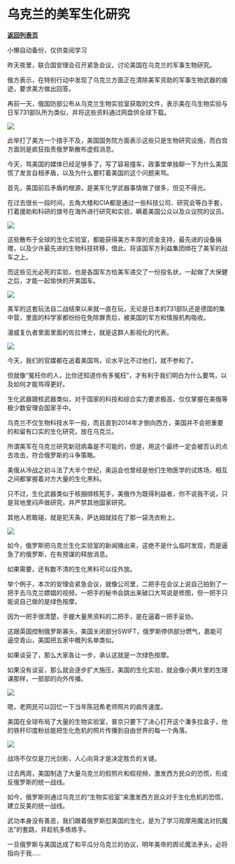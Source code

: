 # 乌克兰的美军生化研究

[**返回列表页**](/gzh/政事堂2019)

小懒自动备份，仅供查阅学习

昨天夜里，联合国安理会召开紧急会议，讨论美国在乌克兰的军事生物研究。

  

俄方表示，在特别行动中发现了乌克兰方面正在清除美军资助的军事生物武器的痕迹，要求美方做出回答。  

  

再前一天，俄国防部公布从乌克兰生物实验室获取的文件，表示美在乌生物实验与日军731部队所为类似，并将这些资料通过网盘供全球下载。

  

![](https://mmbiz.qpic.cn/mmbiz_png/rxhS23yu8cNZibxapDgXibcPA1M1dZtfocEaF7DK4Re7SrP3UkySDK5FUVKbc42TvOtGibzDkgWD7TfaJ3aGlBGwA/640?wx_fmt=png)

  

此举打了美方一个措手不及，美国国务院方面表示这些只是生物研究设施，而白宫方面则是疯狂指责俄罗斯散布虚假消息。  

  

今天，骂美国的媒体已经足够多了，写了容易撞车，政事堂单独聊一下为什么美国慌了发言自相矛盾，以及为什么要盯着美国的这个问题来骂。

  

首先，美国前后矛盾的根源，是美军化学武器事情做了很多，但见不得光。  

  

在过去很长一段时间，五角大楼和CIA都是通过一些科技公司、研究会等白手套，打着援助和科研的旗号在海外进行研究和实验，瞒着美国公众以及众议院的议员。

  

![](https://mmbiz.qpic.cn/mmbiz_jpg/rxhS23yu8cNZibxapDgXibcPA1M1dZtfocwCCwcePtPiciaZoTecMSBmRroZP3AXXuib4M94qZDAibGiaGsrlP5gpiafYQ/640?wx_fmt=jpeg)

  

这些散布于全球的生化实验室，都能获得美方丰厚的资金支持，最先进的设备捐赠，以及少许最先进的生物科技转移，借此，将该国军方利益集团绑在了美军的战车之上。

  

而这些见光必死的实验，也是各国军方给美军递交了一份投名状，一起做了大保健之后，才能一起愉快的开美国车。  

  

![](https://mmbiz.qpic.cn/mmbiz_png/rxhS23yu8cNZibxapDgXibcPA1M1dZtfoce5TApaP4UfI02VIm0GhU9ocibKkrN1of6NDwwyUzkonNSzZdoOWnEYQ/640?wx_fmt=png)

  

美军的这套玩法自二战结束以来就一直在玩，无论是日本的731部队还是德国的集中营，里面的科学家都纷纷在免除罪责后，被美国的军方和情报机构吸收。

  

漫威复仇者里面里面的佐拉博士，就是这群人影视化的代表。  

  

![](https://mmbiz.qpic.cn/mmbiz_jpg/rxhS23yu8cNZibxapDgXibcPA1M1dZtfocp0iaQ9hKocoVsbWlNa7aDB60wNZygQZuxc8qMk45K7nGzX1jN2IKAgw/640?wx_fmt=jpeg)

  

今天，我们的官媒都在追着美国骂，论水平比不过他们，就不参和了。

  

但就像“冤枉你的人，比你还知道你有多冤枉”，才有利于我们明白为什么要骂，以及如何才能骂得更好。

  

生化武器跟核武器类似，对于国家的科技和综合实力要求极高，仅仅掌握在美俄等极少数安理会国家手中。

  

乌克兰不仅生物科技水平一般，而且直到2014年才倒向西方，美国并不会把重要的和留有口实的生化研究，放在乌克兰。  

  

所谓美军在乌克兰研究新冠病毒是不可能的，但是，用这个最终一定会被否认的点去攻击，符合俄罗斯的斗争策略。  

  

美俄从冷战之初斗法了大半个世纪，奥运会也曾经是他们生物医学的试炼场，相互之间都掌握着对方大量的生化黑料。

  

只不过，生化武器类似于核捆绑核死手，美俄作为既得利益者，你不说我不说，只是背地里闷声做研究，并严禁其他国家研究。

  

其他人若敢碰，就是犯天条，萨达姆就挂在了那一袋洗衣粉上。

  

![](https://mmbiz.qpic.cn/mmbiz_jpg/rxhS23yu8cNZibxapDgXibcPA1M1dZtfocrOsS9XUtlHInUQz89UPhweZYo2lfaGbTNBbnzJpaVzic0krpK4W0KwQ/640?wx_fmt=jpeg)

  

如今，俄罗斯把乌克兰生化实验室的新闻捅出来，这绝不是什么临时发现，而是逼急了的俄罗斯，在有预谋的释放消息。

  

如果需要，还有数不清的生化黑料可以往外放。

  

举个例子，本次的安理会紧急会议，就像公司里，二把手在会议上说自己拍到了一把手去乌克兰嫖娼的视频，一把手的秘书会跳出来破口大骂说是修图，但一把手只能说自己做的是绿色按摩。

  

因为一把手很清楚，手握大量黑资料的二把手，是在逼着一把手妥协。

  

这跟英国控制俄罗斯寡头，美国关闭部分SWIFT，俄罗斯停供部分燃气，嘉能可逼空青山，美国把五家中概列名单类似。

  

如果谈妥了，那么大家各让一步，承认这就是一次绿色按摩。

  

如果没有谈妥，那么就会逐步扩大施压，美国的生化实验，就会像小黄片里的生理课那样，一部部的向外传播。

  

![](https://mmbiz.qpic.cn/mmbiz_png/rxhS23yu8cNZibxapDgXibcPA1M1dZtfocYtYPh8jrJlEHmzQGl3ujOniadibA7eHLiacCqOOfpTPcfHib9r2x2MXltg/640?wx_fmt=png)

  

嗯，老网民可以回忆一下当年陈冠希老师照片的疯传速度。

  

美国在全球布局了大量的生物实验室，普京只要下了决心打开这个潘多拉盒子，他的铁杆印度粉丝能把生化危机的照片传播到自由世界的每一个角落。  

  

![](https://mmbiz.qpic.cn/mmbiz_png/rxhS23yu8cNZibxapDgXibcPA1M1dZtfocafU3Ynpy29gbJc7GMbDhFO0p8DfRiajnbQMNibVf02NaX7Pe12mFibqjQ/640?wx_fmt=png)

  

战场不仅仅是刀光剑影，人心向背才是决定胜负的关键。  

  

过去两周，美国制造了大量乌克兰的假照片和假视频，激发西方民众的恐慌，形成反俄罗斯的统一战线。  

  

如今，俄罗斯则通过乌克兰的“生物实验室”来激发西方民众对于生化危机的恐慌，建立反美的统一战线。  

  

武功本身没有善恶，我们跟着俄罗斯怼美国的生化，是为了学习观摩用魔法对抗魔法”的套路，并趁机多练练手。

  

一旦俄罗斯与美国达成了和平瓜分乌克兰的协议，明年美帝的舆论魔法矛头，必将指向于我.....

  

